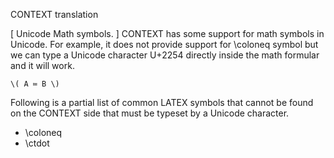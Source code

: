 CONTEXT translation


[ Unicode Math symbols. ]
CONTEXT has some support for math symbols in Unicode.
For example, it does not provide support for \coloneq
symbol but we can type a Unicode character U+2254 directly
inside the math formular and it will work.

    \( A ≔ B \)

Following is a partial list of common LATEX symbols that
cannot be found on the CONTEXT side that must be
typeset by a Unicode character.

- \coloneq 
- \ctdot


